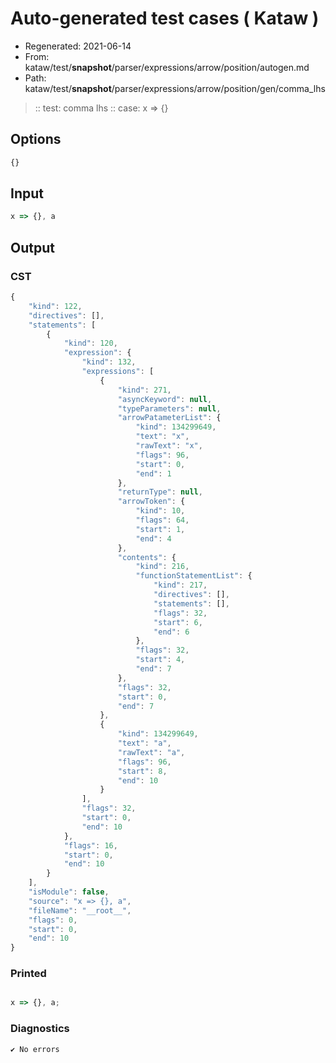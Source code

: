# Auto-generated test cases ( Kataw )
- Regenerated: 2021-06-14
- From: kataw/test/__snapshot__/parser/expressions/arrow/position/autogen.md
- Path: kataw/test/__snapshot__/parser/expressions/arrow/position/gen/comma_lhs
> :: test: comma lhs
> :: case: x => {}
## Options

`````js
{}
`````
## Input

`````js
x => {}, a
`````
## Output

### CST

```javascript
{
    "kind": 122,
    "directives": [],
    "statements": [
        {
            "kind": 120,
            "expression": {
                "kind": 132,
                "expressions": [
                    {
                        "kind": 271,
                        "asyncKeyword": null,
                        "typeParameters": null,
                        "arrowPatameterList": {
                            "kind": 134299649,
                            "text": "x",
                            "rawText": "x",
                            "flags": 96,
                            "start": 0,
                            "end": 1
                        },
                        "returnType": null,
                        "arrowToken": {
                            "kind": 10,
                            "flags": 64,
                            "start": 1,
                            "end": 4
                        },
                        "contents": {
                            "kind": 216,
                            "functionStatementList": {
                                "kind": 217,
                                "directives": [],
                                "statements": [],
                                "flags": 32,
                                "start": 6,
                                "end": 6
                            },
                            "flags": 32,
                            "start": 4,
                            "end": 7
                        },
                        "flags": 32,
                        "start": 0,
                        "end": 7
                    },
                    {
                        "kind": 134299649,
                        "text": "a",
                        "rawText": "a",
                        "flags": 96,
                        "start": 8,
                        "end": 10
                    }
                ],
                "flags": 32,
                "start": 0,
                "end": 10
            },
            "flags": 16,
            "start": 0,
            "end": 10
        }
    ],
    "isModule": false,
    "source": "x => {}, a",
    "fileName": "__root__",
    "flags": 0,
    "start": 0,
    "end": 10
}
```

### Printed

```javascript

x => {}, a;
```

### Diagnostics

```javascript
✔ No errors
```

